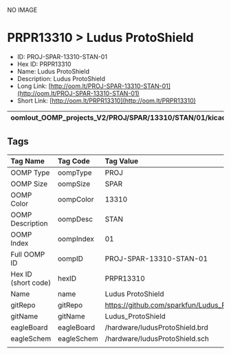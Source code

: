 


  
NO IMAGE  
# PRPR13310 > Ludus ProtoShield

- ID: PROJ-SPAR-13310-STAN-01
- Hex ID: PRPR13310
- Name: Ludus ProtoShield
- Description: Ludus ProtoShield
- Long Link: [http://oom.lt/PROJ-SPAR-13310-STAN-01](http://oom.lt/PROJ-SPAR-13310-STAN-01)
- Short Link: [http://oom.lt/PRPR13310](http://oom.lt/PRPR13310)
  

|oomlout_OOMP_projects_V2/PROJ/SPAR/13310/STAN/01/kicadPcb3dFront.png|oomlout_OOMP_projects_V2/PROJ/SPAR/13310/STAN/01/kicadPcb3dBack.png|oomlout_OOMP_projects_V2/PROJ/SPAR/13310/STAN/01/kicadPcb3d.png||
| :---: | :---: | :---: | :---: |

## Tags
  

|Tag Name|Tag Code|Tag Value|
| :--- | :--- | :--- |
|OOMP Type|oompType|PROJ|
|OOMP Size|oompSize|SPAR|
|OOMP Color|oompColor|13310|
|OOMP Description|oompDesc|STAN|
|OOMP Index|oompIndex|01|
|Full OOMP ID|oompID|PROJ-SPAR-13310-STAN-01|
|Hex ID (short code)|hexID|PRPR13310|
|Name|name|Ludus ProtoShield|
|gitRepo|gitRepo|https://github.com/sparkfun/Ludus_ProtoShield|
|gitName|gitName|Ludus_ProtoShield|
|eagleBoard|eagleBoard|/hardware/ludusProtoShield.brd|
|eagleSchem|eagleSchem|/hardware/ludusProtoShield.sch|
||||
